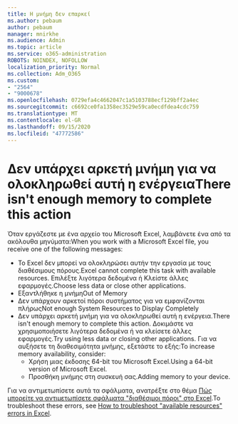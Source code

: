 ```yaml
---
title: Η μνήμη δεν επαρκεί
ms.author: pebaum
author: pebaum
manager: mnirkhe
ms.audience: Admin
ms.topic: article
ms.service: o365-administration
ROBOTS: NOINDEX, NOFOLLOW
localization_priority: Normal
ms.collection: Adm_O365
ms.custom:
- "2564"
- "9000678"
ms.openlocfilehash: 0729efa4c4662047c1a5103788ecf129bff2a4ec
ms.sourcegitcommit: c6692ce0fa1358ec3529e59ca0ecdfdea4cdc759
ms.translationtype: MT
ms.contentlocale: el-GR
ms.lasthandoff: 09/15/2020
ms.locfileid: "47772586"
---
```

# <a name="there-isnt-enough-memory-to-complete-this-action"></a><span data-ttu-id="3e2f5-102">Δεν υπάρχει αρκετή μνήμη για να ολοκληρωθεί αυτή η ενέργεια</span><span class="sxs-lookup"><span data-stu-id="3e2f5-102">There isn't enough memory to complete this action</span></span>

<span data-ttu-id="3e2f5-103">Όταν εργάζεστε με ένα αρχείο του Microsoft Excel, λαμβάνετε ένα από τα ακόλουθα μηνύματα:</span><span class="sxs-lookup"><span data-stu-id="3e2f5-103">When you work with a Microsoft Excel file, you receive one of the following messages:</span></span>

- <span data-ttu-id="3e2f5-104">Το Excel δεν μπορεί να ολοκληρώσει αυτήν την εργασία με τους διαθέσιμους πόρους.</span><span class="sxs-lookup"><span data-stu-id="3e2f5-104">Excel cannot complete this task with available resources.</span></span> <span data-ttu-id="3e2f5-105">Επιλέξτε λιγότερα δεδομένα ή Κλείστε άλλες εφαρμογές.</span><span class="sxs-lookup"><span data-stu-id="3e2f5-105">Choose less data or close other applications.</span></span>
- <span data-ttu-id="3e2f5-106">Εξαντλήθηκε η μνήμη</span><span class="sxs-lookup"><span data-stu-id="3e2f5-106">Out of Memory</span></span>
- <span data-ttu-id="3e2f5-107">Δεν υπάρχουν αρκετοί πόροι συστήματος για να εμφανίζονται πλήρως</span><span class="sxs-lookup"><span data-stu-id="3e2f5-107">Not enough System Resources to Display Completely</span></span>
- <span data-ttu-id="3e2f5-108">Δεν υπάρχει αρκετή μνήμη για να ολοκληρωθεί αυτή η ενέργεια.</span><span class="sxs-lookup"><span data-stu-id="3e2f5-108">There isn't enough memory to complete this action.</span></span> <span data-ttu-id="3e2f5-109">Δοκιμάστε να χρησιμοποιήσετε λιγότερα δεδομένα ή να κλείσετε άλλες εφαρμογές.</span><span class="sxs-lookup"><span data-stu-id="3e2f5-109">Try using less data or closing other applications.</span></span> <span data-ttu-id="3e2f5-110">Για να αυξήσετε τη διαθεσιμότητα μνήμης, εξετάστε το εξής:</span><span class="sxs-lookup"><span data-stu-id="3e2f5-110">To increase memory availability, consider:</span></span> 
    - <span data-ttu-id="3e2f5-111">Χρήση μιας έκδοσης 64-bit του Microsoft Excel.</span><span class="sxs-lookup"><span data-stu-id="3e2f5-111">Using a 64-bit version of Microsoft Excel.</span></span>
    - <span data-ttu-id="3e2f5-112">Προσθήκη μνήμης στη συσκευή σας.</span><span class="sxs-lookup"><span data-stu-id="3e2f5-112">Adding memory to your device.</span></span>

<span data-ttu-id="3e2f5-113">Για να αντιμετωπίσετε αυτά τα σφάλματα, ανατρέξτε στο θέμα [Πώς μπορείτε να αντιμετωπίσετε σφάλματα "διαθέσιμοι πόροι" στο Excel](https://docs.microsoft.com/office/troubleshoot/excel/available-resources-errors).</span><span class="sxs-lookup"><span data-stu-id="3e2f5-113">To troubleshoot these errors, see [How to troubleshoot "available resources" errors in Excel](https://docs.microsoft.com/office/troubleshoot/excel/available-resources-errors).</span></span>